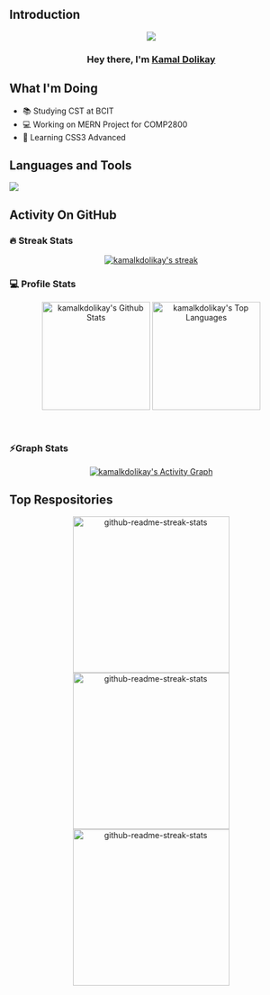 ## Introduction
<p align="center">
<img src="https://readme-typing-svg.demolab.com/?lines=Fullstack+Developer;Part-time+Chef;True+Scorpion&font=Fira%20Code&center=true&width=700&height=45&color=8CF799&vCenter=true&pause=1000&size=25" /></a>
</p>

<h3 align="center">Hey there, I'm <a href="https://github.com/kamalkdolikay">Kamal Dolikay</a></h3>

## What I'm Doing

- 📚 Studying CST at BCIT
- 💻 Working on MERN Project for COMP2800
- 🤪 Learning CSS3 Advanced

## Languages and Tools

<p align="left"> <a href="https://github.com/kamalkdolikay"><img src="https://skillicons.dev/icons?i=vscode,github,mongodb,css,html,js,express,nodejs,angular,react,firebase,php,mysql,java"> </a> </p>

## Activity On GitHub

<h3>🔥 Streak Stats</h3>
  <p align="center">
    <a href="https://github.com/kamalkdolikay/github-readme-streak-stats">
      <img alt="kamalkdolikay's streak" src="https://github-readme-streak-stats-9m8ugfa77-denvercoder1.vercel.app/?user=kamalkdolikay&theme=monokai-metallian&hide_border=true"/>
    </a>
  </p>

<h3>💻 Profile Stats</h3>
  <p align="center">
    <a href="https://github.com/kamalkdolikay/"><img alt="kamalkdolikay's Github Stats" src="https://denvercoder1-github-readme-stats.vercel.app/api/?username=kamalkdolikay&show_icons=true&include_all_commits=true&count_private=true&theme=react&hide_border=true&bg_color=1F222E&title_color=F85D7F&icon_color=F8D866" height="192px"/></a>
    <a href="https://github.com/kamalkdolikay/"><img alt="kamalkdolikay's Top Languages" src="https://denvercoder1-github-readme-stats.vercel.app/api/top-langs/?username=kamalkdolikay&langs_count=8&layout=compact&theme=react&hide_border=true&bg_color=1F222E&title_color=F85D7F&icon_color=F8D866&hide=Jupyter%20Notebook,Roff" height="192px"/></a>
  </p>
  <br/>

<h3>⚡Graph Stats</h3>
  <p align="center">
    <a href="https://github.com/kamalkdolikay/"><img alt="kamalkdolikay's Activity Graph" src="https://github-readme-activity-graph.vercel.app/graph/?username=kamalkdolikay&bg_color=1F222E&color=F8D866&line=F85D7F&point=FFFFFF&hide_border=true" /></a>
  </p>

## Top Respositories
  <p align="center">
     <a href="https://github.com/kamalkdolikay/Organica"><img width="278" src="https://denvercoder1-github-readme-stats.vercel.app/api/pin/?username=kamalkdolikay&repo=Organica&theme=react&bg_color=1F222E&title_color=F8D866&hide_border=true&icon_color=F8D866&show_icons=false" alt="github-readme-streak-stats"></a>
    <a href="https://github.com/kamalkdolikay/Mental-Wellness"><img width="278" src="https://denvercoder1-github-readme-stats.vercel.app/api/pin/?username=kamalkdolikay&repo=Mental-Wellness&theme=react&bg_color=1F222E&title_color=F8D866&hide_border=true&icon_color=F8D866&show_icons=false" alt="github-readme-streak-stats"></a>
   <a href="https://github.com/kamalkdolikay/krypt-fire"><img width="278" src="https://denvercoder1-github-readme-stats.vercel.app/api/pin/?username=kamalkdolikay&repo=krypt-fire&theme=react&bg_color=1F222E&title_color=F8D866&hide_border=true&icon_color=F8D866&show_icons=false" alt="github-readme-streak-stats"></a>
  </p>
